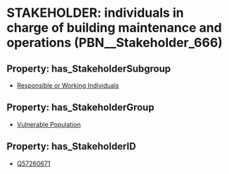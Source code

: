 # STAKEHOLDER: __individuals in charge of building maintenance and operations__ (PBN__Stakeholder_666)

## Property: has_StakeholderSubgroup

* [Responsible or Working Individuals](PBN__StakeholderSubgroup_78)

## Property: has_StakeholderGroup

* [Vulnerable Population](PBN__StakeholderGroup_6)

## Property: has_StakeholderID

* [Q57260671](Q57260671)

